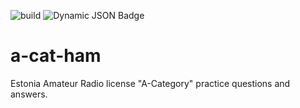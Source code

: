![build](https://github.com/olev-mutso/a-cat-ham/actions/workflows/build-ui.yml/badge.svg)
![Dynamic JSON Badge](https://img.shields.io/badge/dynamic/json?url=https%3A%2F%2Fapi.github.com%2Frepos%2Folev-mutso%2Fa-cat-ham%2Factions%2Fworkflows%2F141584469%2Fruns%3Fstatus%3Dcompleted%26per_page%3D1&query=%24.workflow_runs%5B0%5D.run_started_at&label=deployed%20at)

# a-cat-ham

Estonia Amateur Radio license "A-Category" practice questions and answers.
